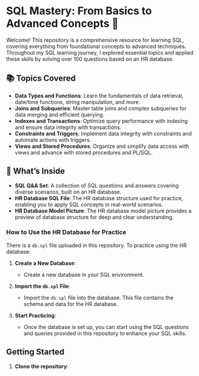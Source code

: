 # SQL Mastery: From Basics to Advanced Concepts 🚀

Welcome! This repository is a comprehensive resource for learning SQL, covering everything from foundational concepts to advanced techniques. Throughout my SQL learning journey, I explored essential topics and applied these skills by solving over 100 questions based on an HR database.

## 📚 Topics Covered
- **Data Types and Functions**: Learn the fundamentals of data retrieval, date/time functions, string manipulation, and more.
- **Joins and Subqueries**: Master table joins and complex subqueries for data merging and efficient querying.
- **Indexes and Transactions**: Optimize query performance with indexing and ensure data integrity with transactions.
- **Constraints and Triggers**: Implement data integrity with constraints and automate actions with triggers.
- **Views and Stored Procedures**: Organize and simplify data access with views and advance with stored procedures and PL/SQL.

## 📂 What’s Inside
- **SQL Q&A Set**: A collection of SQL questions and answers covering diverse scenarios, built on an HR database.
- **HR Database SQL File**: The HR database structure used for practice, enabling you to apply SQL concepts in real-world scenarios.
- **HR Database Model Picture**: The HR database model picture provides a preview of database structure for deep and clear understanding.

### How to Use the HR Database for Practice
There is a `db.spl` file uploaded in this repository. To practice using the HR database:
1. **Create a New Database**: 
   - Create a new database in your SQL environment.
   
2. **Import the `db.spl` File**:
   - Import the `db.spl` file into the database. This file contains the schema and data for the HR database.
   
3. **Start Practicing**:
   - Once the database is set up, you can start using the SQL questions and queries provided in this repository to enhance your SQL skills.

## Getting Started

1. **Clone the repository**: 
